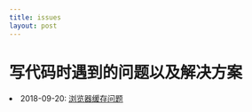 ```yaml
---
title: issues
layout: post
---
```


# **写代码时遇到的问题以及解决方案**

<li>2018-09-20: <a href="/2018/09/20/cache-busting.html">浏览器缓存问题</a></li>